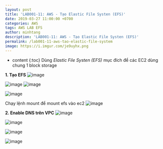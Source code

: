 ```yaml
---
layout: post
title: 'LAB001-11: AWS - Tạo Elastic File Systen (EFS)'
date: 2019-03-27 11:00:00 +0700
categories: AWS
tags: AWS LAB EFS
author: minhtang
description: 'LAB001-11: AWS - Tạo Elastic File Systen (EFS)'
permalink: /lab001-11-aws-tao-elastic-file-system
image: https://i.imgur.com/je9uyhx.png
---
```


* content
{:toc}
Dùng *Elastic File Systen (EFS)* mục đích để các EC2 dùng chung 1 block storage




**1. Tạo EFS**
![image](https://user-images.githubusercontent.com/27756008/54738001-f2399f00-4be4-11e9-8aff-b18e6bb61199.png)

![image](https://user-images.githubusercontent.com/27756008/54738077-4c3a6480-4be5-11e9-92a5-be0bb8a64ca0.png)
![image](https://user-images.githubusercontent.com/27756008/54738088-565c6300-4be5-11e9-8086-ebe27d019db3.png)

![image](https://user-images.githubusercontent.com/27756008/54738246-fe722c00-4be5-11e9-8d03-9751a13f8f1c.png)

Chạy lệnh mount để mount efs vào ec2
![image](https://user-images.githubusercontent.com/27756008/54738261-1053cf00-4be6-11e9-9cd8-b3f75b0b2ccf.png)

**2. Enable DNS trên VPC**
![image](https://user-images.githubusercontent.com/27756008/54738166-adface80-4be5-11e9-818f-eb24f39e1c59.png)

![image](https://user-images.githubusercontent.com/27756008/54738181-b6eba000-4be5-11e9-8868-c5c6c54211bc.png)

![image](https://user-images.githubusercontent.com/27756008/54738190-be12ae00-4be5-11e9-97f9-4d2a2a230632.png)

![image](https://user-images.githubusercontent.com/27756008/54738213-e0a4c700-4be5-11e9-8d2c-e4f4c8deeea6.png)
